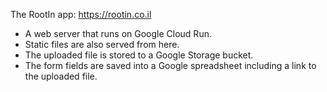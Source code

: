 The RootIn app: https://rootin.co.il  
- A web server that runs on Google Cloud Run.  
- Static files are also served from here.  
- The uploaded file is stored to a Google Storage bucket.  
- The form fields are saved into a Google spreadsheet including a link to the uploaded file.  
